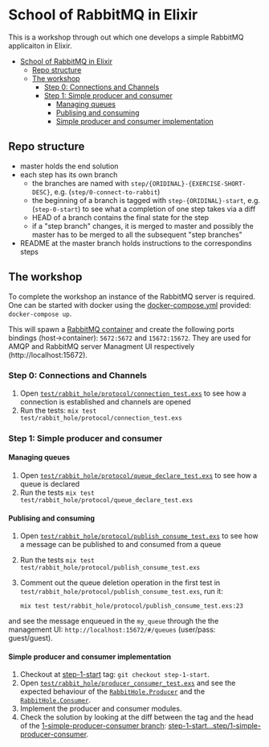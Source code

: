 # School of RabbitMQ in Elixir

This is a workshop through out which one develops a simple RabbitMQ applicaiton 
in Elixir.

- [School of RabbitMQ in Elixir](#school-of-rabbitmq-in-elixir)
  - [Repo structure](#repo-structure)
  - [The workshop](#the-workshop)
    - [Step 0: Connections and Channels](#step-0-connections-and-channels)
    - [Step 1: Simple producer and consumer](#step-1-simple-producer-and-consumer)
      - [Managing queues](#managing-queues)
      - [Publising and consuming](#publising-and-consuming)
      - [Simple producer and consumer implementation](#simple-producer-and-consumer-implementation)

## Repo structure

* master holds the end solution
* each step has its own branch
  * the branches are named with `step/{ORIDINAL}-{EXERCISE-SHORT-DESC}`, e.g. (`step/0-connect-to-rabbit`)
  * the beginning of a branch is tagged with `step-{ORIDINAL}-start`, e.g. (`step-0-start`) to see what a completion of one step takes via a diff
  * HEAD of a branch contains the final state for the step
  * if a "step branch" changes, it is merged to master and possibly the master 
  has to be merged to all the subsequent "step branches"
* README at the master branch holds instructions to the correspondins steps

## The workshop

To complete the workshop an instance of the RabbitMQ server is required. One
can be started with docker using the [docker-compose.yml](./docker-compose.yml)
provided: `docker-compose up`.

This will spawn a [RabbitMQ container](https://hub.docker.com/_/rabbitmq) and
create the following ports bindings (host->container): `5672:5672` and `15672:15672`.
They are used for AMQP and RabbitMQ server Managment UI respectively 
(http://localhost:15672).

### Step 0: Connections and Channels

1. Open [`test/rabbit_hole/protocol/connection_test.exs`](test/rabbit_hole/protocol/connection_test.exs) to see how a connection is established and channels are opened
2. Run the tests: `mix test test/rabbit_hole/protocol/connection_test.exs`

### Step 1: Simple producer and consumer

#### Managing queues

1. Open [`test/rabbit_hole/protocol/queue_declare_test.exs`](test/rabbit_hole/protocol/queue_declare_test.exs) to see how a queue is declared
2. Run the tests `mix test test/rabbit_hole/protocol/queue_declare_test.exs`

#### Publising and consuming

1. Open [`test/rabbit_hole/protocol/publish_consume_test.exs`](test/rabbit_hole/protocol/publish_consume_test.exs) to see how a message can be published to and consumed from a queue
2. Run the tests `mix test test/rabbit_hole/protocol/publish_consume_test.exs`
3. Comment out the queue deletion operation in the first test in `test/rabbit_hole/protocol/publish_consume_test.exs`, run it:

   `mix test test/rabbit_hole/protocol/publish_consume_test.exs:23`
   
and see the message enqueued in the `my_queue` through the the management UI: `http://localhost:15672/#/queues` (user/pass: guest/guest).

#### Simple producer and consumer implementation

1. Checkout at [step-1-start](https://github.com/lambdaacademy/2019.04_elixir/tree/step-1-start) tag: `git checkout step-1-start`.
2. Open [`test/rabbit_hole/producer_consumer_test.exs`](test/rabbit_hole/producer_consumer_test.exs) and see the expected behaviour of the [`RabbitHole.Producer`](lib/rabbit_hole/producer.ex) and the [`RabbitHole.Consumer`](lib/rabbit_hole/consumer.ex).
3. Implement the producer and consumer modules.
4. Check the solution by looking at the diff between the tag and the  head of the [1-simple-producer-consumer branch](https://github.com/lambdaacademy/2019.04_elixir/tree/step/1-simple-producer-consumer): [step-1-start...step/1-simple-producer-consumer](https://github.com/lambdaacademy/2019.04_elixir/compare/step-1-start...step/1-simple-producer-consumer).
